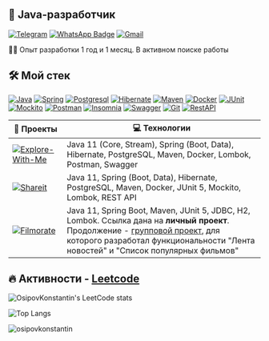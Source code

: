 <h2 align="left">💫 Java-разработчик</h2>

[![Telegram](https://img.shields.io/badge/Telegram-2CA5E0?style=for-the-badge&logo=telegram&logoColor=white)](https://t.me/osipov_ko)
[![WhatsApp Badge](https://img.shields.io/badge/-WHATSAPP-25D366?style=for-the-badge&logo=whatsapp&logoColor=white&link=https://wa.clck.bar/79850977659)](https://wa.clck.bar/79850977659)
[![Gmail](https://img.shields.io/badge/Gmail-D14836?style=for-the-badge&logo=gmail&logoColor=white)](mailto:osipowko@gmail.com)

👨‍💻 Опыт разработки 1 год и 1 месяц. В активном поиске работы

## 🛠 Мой стек
[![Java](https://img.shields.io/badge/-Java-F29111?style=for-the-badge&logo=java&logoColor=e38873)](https://www.oracle.com/java/)
[![Spring](https://img.shields.io/badge/-Spring-6AAD3D?style=for-the-badge&logo=spring&logoColor=90fd87)](https://spring.io/projects/spring-framework) 
[![Postgresql](https://img.shields.io/badge/-postgresql-31648C?style=for-the-badge&logo=postgresql&logoColor=FFFFFF)](https://www.postgresql.org/)
[![Hibernate](https://img.shields.io/badge/-Hibernate-B6A975?style=for-the-badge&logo=hibernate&logoColor=717c88)](https://hibernate.org/)
[![Maven](https://img.shields.io/badge/-Maven-7D2675?style=for-the-badge&logo=apache&logoColor=e38873)](https://maven.apache.org/)
[![Docker](https://img.shields.io/badge/docker-%230db7ed.svg?style=for-the-badge&logo=docker&logoColor=white)](https://www.docker.com/)
[![JUnit](https://img.shields.io/badge/JUnit%205-6CA315?style=for-the-badge&logo=JUnit&logoColor=white)](https://junit.org/junit5/docs/current/user-guide/)
[![Mockito](https://img.shields.io/badge/-mockito-6CA315?style=for-the-badge&logo=mockito&logoColor=90fd87)](https://site.mockito.org/)
[![Postman](https://img.shields.io/badge/Postman-FF6C37?style=for-the-badge&logo=postman&logoColor=white)](https://www.postman.com/)
[![Insomnia](https://img.shields.io/badge/Insomnia-black?style=for-the-badge&logo=insomnia&logoColor=5849BE)](https://insomnia.rest/download)
[![Swagger](https://img.shields.io/badge/-Swagger-%23Clojure?style=for-the-badge&logo=swagger&logoColor=white)](https://editor-next.swagger.io/)
[![Git](https://img.shields.io/badge/git-%23F05033.svg?style=for-the-badge&logo=git&logoColor=white)](https://git-scm.com/)
[![RestAPI](https://img.shields.io/badge/-rest%20api-007EC0?style=for-the-badge&logo=restapi&logoColor=275ecf)](https://restfulapi.net/)


| 🚀 **Проекты** | 💻 **Технологии** |
| - | - |
| [![Explore-With-Me](https://img.shields.io/static/v1?label=&message=Explore-With-Me&color=000605&logo=github&logoColor=FFFFFF&labelColor=000605)](https://github.com/OsipovKonstantin/java-explore-with-me) | Java 11 (Core, Stream), Spring (Boot, Data), Hibernate, PostgreSQL, Maven, Docker, Lombok, Postman, Swagger |
| [![Shareit](https://img.shields.io/static/v1?label=&message=ShareIt&color=000605&logo=github&logoColor=FFFFFF&labelColor=000605)](https://github.com/OsipovKonstantin/java-shareit) | Java 11, Spring (Boot, Data), Hibernate, PostgreSQL, Maven, Docker, JUnit 5, Mockito, Lombok, REST API |
| [![Filmorate](https://img.shields.io/static/v1?label=&message=Filmorate&color=000605&logo=github&logoColor=FFFFFF&labelColor=000605)](https://github.com/OsipovKonstantin/java-filmorate) | Java 11, Spring Boot, Maven, JUnit 5, JDBC, H2, Lombok. Ссылка дана на **личный проект**. <br>Продолжение - [групповой проект](https://github.com/GlazyrinAV/java-filmorate), для которого разработал функциональности "Лента новостей" и "Список популярных фильмов" |


## :fire: Активности - [Leetcode](https://leetcode.com/osipowko/)
![OsipovKonstantin's LeetCode stats](https://leetcode-stats-six.vercel.app/api?username=osipowko)

![Top Langs](https://github-readme-stats.vercel.app/api/top-langs/?username=OsipovKonstantin&layout=compact)

<p align="left"> <img src="https://komarev.com/ghpvc/?username=osipovkonstantin&label=Profile%20views&color=0e75b6&style=flat" alt="osipovkonstantin" /> </p>
